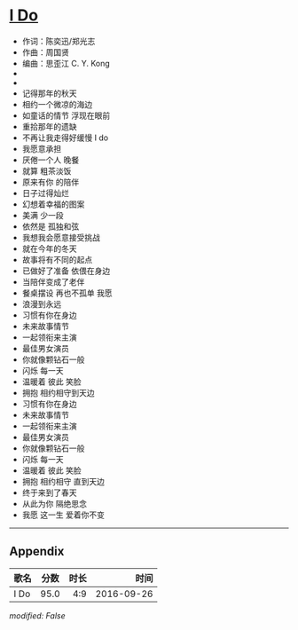 # [I Do](https://music.163.com/song?id=431610389)

* 作词：陈奕迅/郑光志
* 作曲：周国贤
* 编曲：思歪江 C. Y. Kong
*
*
* 记得那年的秋天
* 相约一个微凉的海边
* 如童话的情节  浮现在眼前
* 重拾那年的遗缺
* 不再让我走得好缓慢  I do
* 我愿意承担
* 厌倦一个人 晚餐
* 就算 粗茶淡饭
* 原来有你 的陪伴
* 日子过得灿烂
* 幻想着幸福的图案
* 美满  少一段
* 依然是 孤独和弦
* 我想我会愿意接受挑战
* 就在今年的冬天
* 故事将有不同的起点
* 已做好了准备  依偎在身边
* 当陪伴变成了老伴
* 餐桌摆设 再也不孤单  我愿
* 浪漫到永远
* 习惯有你在身边
* 未来故事情节
* 一起领衔来主演
* 最佳男女演员
* 你就像颗钻石一般
* 闪烁 每一天
* 温暖着 彼此 笑脸
* 拥抱 相约相守到天边
* 习惯有你在身边
* 未来故事情节
* 一起领衔来主演
* 最佳男女演员
* 你就像颗钻石一般
* 闪烁 每一天
* 温暖着 彼此 笑脸
* 拥抱 相约相守 直到天边
* 终于来到了春天
* 从此为你  隔绝思念
* 我愿 这一生 爱着你不变


---

## Appendix

|歌名|分数|时长|时间|
|:---|:---:|---:|---:|
|I Do|95.0|4:9|2016-09-26

*modified: False*